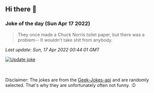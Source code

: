 ## Hi there 👋

### Joke of the day (Sun Apr 17 2022)
<!-- joke -->
>They once made a Chuck Norris toilet paper, but there was a problem-- It wouldn't take shit from anybody.
<!-- /joke -->

*Last update: Sun, 17 Apr 2022 00:44:01 GMT*

[![Update joke](https://github.com/nclskfm/nclskfm/actions/workflows/joke.yml/badge.svg)](https://github.com/nclskfm/nclskfm/actions/workflows/joke.yml)

<br><br>
Disclaimer: The jokes are from the [Geek-Jokes-api](https://github.com/sameerkumar18/geek-joke-api) and are randomly selected. That's why they are unfortunately often not funny. :D

